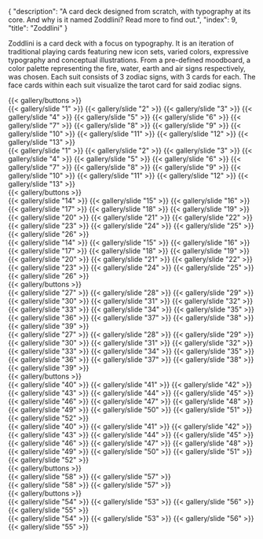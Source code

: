 {
  "description": "A card deck designed from scratch, with typography at its core. And why is it named Zoddlini? Read more to find out.",
  "index": 9,
  "title": "Zoddlini"
}

Zoddlini is a card deck with a focus on typography. It is an iteration of traditional playing cards featuring new icon sets, varied colors, expressive typography and conceptual illustrations. From a pre-defined moodboard, a color palette representing the fire, water, earth and air signs respectively, was chosen. Each suit consists of 3 zodiac signs, with 3 cards for each. The face cards within each suit visualize the tarot card for said zodiac signs.

<div
  data-masonry
  w-m = "t-5">
  <div
    w-m = "b-5"
    w-w = "full lg:masonryLg sm:masonrySm">
    <div
      data-gallery = '{"effect": "cards"}'
      w-m = "x-auto"
      w-max-w = "xs lg:sm"
      w-position = "relative"
      w-w = "card"
      x-data = "gallery">
      <div
        class = "swiper"
        w-text = "dark-500"
        w-w = "full">
        {{< gallery/buttons >}}
        <div
          class = "swiper-wrapper"
          w-w = "full">
          {{< gallery/slide "1" >}}
          {{< gallery/slide "2" >}}
          {{< gallery/slide "3" >}}
          {{< gallery/slide "4" >}}
          {{< gallery/slide "5" >}}
          {{< gallery/slide "6" >}}
          {{< gallery/slide "7" >}}
          {{< gallery/slide "8" >}}
          {{< gallery/slide "9" >}}
          {{< gallery/slide "10" >}}
          {{< gallery/slide "11" >}}
          {{< gallery/slide "12" >}}
          {{< gallery/slide "13" >}}
        </div>
      </div>
      <div
        class = "swiper thumb"
        w-m = "t-5"
        w-w = "full">
        <div
          class = "swiper-wrapper"
          w-w = "full">
          {{< gallery/slide "1" >}}
          {{< gallery/slide "2" >}}
          {{< gallery/slide "3" >}}
          {{< gallery/slide "4" >}}
          {{< gallery/slide "5" >}}
          {{< gallery/slide "6" >}}
          {{< gallery/slide "7" >}}
          {{< gallery/slide "8" >}}
          {{< gallery/slide "9" >}}
          {{< gallery/slide "10" >}}
          {{< gallery/slide "11" >}}
          {{< gallery/slide "12" >}}
          {{< gallery/slide "13" >}}
        </div>
      </div>
    </div>
  </div>
  <div
    w-m = "b-5"
    w-w = "full lg:masonryLg sm:masonrySm">
    <div
      data-gallery = '{"effect": "cards"}'
      w-m = "x-auto"
      w-max-w = "xs lg:sm"
      w-position = "relative"
      w-w = "card"
      x-data = "gallery">
      <div
        class = "swiper"
        w-text = "dark-500"
        w-w = "full">
        {{< gallery/buttons >}}
        <div
          class = "swiper-wrapper"
          w-w = "full">
          {{< gallery/slide "14" >}}
          {{< gallery/slide "15" >}}
          {{< gallery/slide "16" >}}
          {{< gallery/slide "17" >}}
          {{< gallery/slide "18" >}}
          {{< gallery/slide "19" >}}
          {{< gallery/slide "20" >}}
          {{< gallery/slide "21" >}}
          {{< gallery/slide "22" >}}
          {{< gallery/slide "23" >}}
          {{< gallery/slide "24" >}}
          {{< gallery/slide "25" >}}
          {{< gallery/slide "26" >}}
        </div>
      </div>
      <div
        class = "swiper thumb"
        w-m = "t-5"
        w-w = "full">
        <div
          class = "swiper-wrapper"
          w-w = "full">
          {{< gallery/slide "14" >}}
          {{< gallery/slide "15" >}}
          {{< gallery/slide "16" >}}
          {{< gallery/slide "17" >}}
          {{< gallery/slide "18" >}}
          {{< gallery/slide "19" >}}
          {{< gallery/slide "20" >}}
          {{< gallery/slide "21" >}}
          {{< gallery/slide "22" >}}
          {{< gallery/slide "23" >}}
          {{< gallery/slide "24" >}}
          {{< gallery/slide "25" >}}
          {{< gallery/slide "26" >}}
        </div>
      </div>
    </div>
  </div>
  <div
    w-m = "b-5"
    w-w = "full lg:masonryLg sm:masonrySm">
    <div
      data-gallery = '{"effect": "cards"}'
      w-m = "x-auto"
      w-max-w = "xs lg:sm"
      w-position = "relative"
      w-w = "card"
      x-data = "gallery">
      <div
        class = "swiper"
        w-text = "dark-500"
        w-w = "full">
        {{< gallery/buttons >}}
        <div
          class = "swiper-wrapper"
          w-w = "full">
          {{< gallery/slide "27" >}}
          {{< gallery/slide "28" >}}
          {{< gallery/slide "29" >}}
          {{< gallery/slide "30" >}}
          {{< gallery/slide "31" >}}
          {{< gallery/slide "32" >}}
          {{< gallery/slide "33" >}}
          {{< gallery/slide "34" >}}
          {{< gallery/slide "35" >}}
          {{< gallery/slide "36" >}}
          {{< gallery/slide "37" >}}
          {{< gallery/slide "38" >}}
          {{< gallery/slide "39" >}}
        </div>
      </div>
      <div
        class = "swiper thumb"
        w-m = "t-5"
        w-w = "full">
        <div
          class = "swiper-wrapper"
          w-w = "full">
          {{< gallery/slide "27" >}}
          {{< gallery/slide "28" >}}
          {{< gallery/slide "29" >}}
          {{< gallery/slide "30" >}}
          {{< gallery/slide "31" >}}
          {{< gallery/slide "32" >}}
          {{< gallery/slide "33" >}}
          {{< gallery/slide "34" >}}
          {{< gallery/slide "35" >}}
          {{< gallery/slide "36" >}}
          {{< gallery/slide "37" >}}
          {{< gallery/slide "38" >}}
          {{< gallery/slide "39" >}}
        </div>
      </div>
    </div>
  </div>
  <div
    w-m = "b-5"
    w-w = "full lg:masonryLg sm:masonrySm">
    <div
      data-gallery = '{"effect": "cards"}'
      w-m = "x-auto"
      w-max-w = "xs lg:sm"
      w-position = "relative"
      w-w = "card"
      x-data = "gallery">
      <div
        class = "swiper"
        w-text = "dark-500"
        w-w = "full">
        {{< gallery/buttons >}}
        <div
          class = "swiper-wrapper"
          w-w = "full">
          {{< gallery/slide "40" >}}
          {{< gallery/slide "41" >}}
          {{< gallery/slide "42" >}}
          {{< gallery/slide "43" >}}
          {{< gallery/slide "44" >}}
          {{< gallery/slide "45" >}}
          {{< gallery/slide "46" >}}
          {{< gallery/slide "47" >}}
          {{< gallery/slide "48" >}}
          {{< gallery/slide "49" >}}
          {{< gallery/slide "50" >}}
          {{< gallery/slide "51" >}}
          {{< gallery/slide "52" >}}
        </div>
      </div>
      <div
        class = "swiper thumb"
        w-m = "t-5"
        w-w = "full">
        <div
          class = "swiper-wrapper"
          w-w = "full">
          {{< gallery/slide "40" >}}
          {{< gallery/slide "41" >}}
          {{< gallery/slide "42" >}}
          {{< gallery/slide "43" >}}
          {{< gallery/slide "44" >}}
          {{< gallery/slide "45" >}}
          {{< gallery/slide "46" >}}
          {{< gallery/slide "47" >}}
          {{< gallery/slide "48" >}}
          {{< gallery/slide "49" >}}
          {{< gallery/slide "50" >}}
          {{< gallery/slide "51" >}}
          {{< gallery/slide "52" >}}
        </div>
      </div>
    </div>
  </div>
  <div
    w-m = "b-5"
    w-w = "full lg:masonryLg sm:masonrySm">
    <div
      data-gallery = '{"effect": "cards"}'
      w-m = "x-auto"
      w-max-w = "xs lg:sm"
      w-position = "relative"
      w-w = "card"
      x-data = "gallery">
      <div
        class = "swiper"
        w-text = "dark-500"
        w-w = "full">
        {{< gallery/buttons >}}
        <div
          class = "swiper-wrapper"
          w-w = "full">
          {{< gallery/slide "58" >}}
          {{< gallery/slide "57" >}}
        </div>
      </div>
      <div
        class = "swiper thumb"
        w-m = "t-5"
        w-w = "full">
        <div
          class = "swiper-wrapper"
          w-w = "full">
          {{< gallery/slide "58" >}}
          {{< gallery/slide "57" >}}
        </div>
      </div>
    </div>
  </div>
  <div
    w-m = "b-5"
    w-w = "full lg:masonryLg sm:masonrySm">
    <div
      data-gallery = '{"autoplay": true, "effect": "fade"}'
      w-m = "x-auto"
      w-position = "relative"
      w-w = "full"
      x-data = "gallery">
      <div
        class = "swiper"
        w-text = "light-500"
        w-w = "full">
        {{< gallery/buttons >}}
        <div
          class = "swiper-wrapper"
          w-w = "full">
          {{< gallery/slide "54" >}}
          {{< gallery/slide "53" >}}
          {{< gallery/slide "56" >}}
          {{< gallery/slide "55" >}}
        </div>
      </div>
      <div
        class = "swiper thumb"
        w-m = "t-5"
        w-w = "full">
        <div
          class = "swiper-wrapper"
          w-w = "full">
          {{< gallery/slide "54" >}}
          {{< gallery/slide "53" >}}
          {{< gallery/slide "56" >}}
          {{< gallery/slide "55" >}}
        </div>
      </div>
    </div>
  </div>
</div>